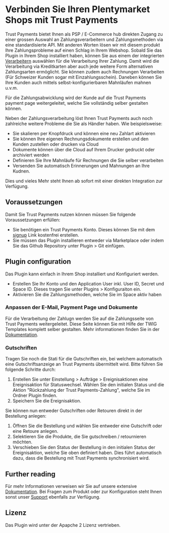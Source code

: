 # Verbinden Sie Ihren Plentymarket Shops mit Trust Payments

Trust Payments bietet Ihnen als PSP / E-Commerce hub direkten Zugang zu einer grossen Auswahl an Zahlungsverarbeitern und
Zahlungsmethoden via eine standardisierte API. Mit anderen Worten lösen wir mit diesem produkt
Ihre Zahlungsprobleme auf einen Schlag in Ihrem Webshop. Sobald Sie das Plugin in Ihrem Shop installiert haben,
können Sie aus einem der integrierten <a href="https://ep.trustpayments.com/en/processors" target="_blank">Verarbeitern</a> auswählen für die
Verarbeitung Ihrer Zahlung. Damit wird die Verarbeitung via Kreditkarten aber auch jede weitere Form alternativen
Zahlungsarten ermöglicht. Sie können zudem auch Rechnungen Verarbeiten (Für Schweizer Kunden sogar mit Einzahlungsschein).
Daneben können Sie Ihre Kunden auch mittels selbst-konfigurierbaren Mahnläufen mahnen u.v.m.
 
Für die Zahlungsabwicklung wird der Kunde auf die Trust Payments payment page weitergeleitet, welche Sie vollständig selber gestalten können. 
 
Neben der Zahlungsverarbeitung löst Ihnen Trust Payments auch noch zahlreiche weitere Probleme die Sie als Händler haben. Wie beispielsweise:

* Sie skalieren per Knopfdruck und können eine neu Zahlart aktivieren
* Sie können Ihre eigenen Rechnungsdokumente erstellen und den Kunden zustellen oder drucken via Cloud
* Dokumente können über die Cloud auf Ihrem Drucker gedruckt oder archiviert werden
* Definieren Sie Ihre Mahnläufe für Rechnungen die Sie selber verarbeiten
* Versenden Sie automatisch Erinnerungen und Mahnungen an Ihre Kudnen. 

Dies und vieles Mehr steht Ihnen ab sofort mit einer direkten Integration zur Verfügung. 


## Voraussetzungen

Damit Sie Trust Payments nutzen können müssen Sie folgende Voraussetzungen erfüllen:

* Sie benötigen ein Trust Payments Konto. Dieses können Sie mit dem <a href="https://ep.trustpayments.com/user/signup" target="_blank">signup</a> Link kostenfrei erstellen.
* Sie müssen das Plugin installieren entweder via Marketplace oder indem Sie das Github Repository unter Plugin > Git einfügen.

 
## Plugin configuration
 
Das Plugin kann einfach in Ihrem Shop installiert und Konfiguriert werden.

* Erstellen Sie Ihr Konto und den Application User inkl. User ID, Secret und Space ID. Dieses tragen Sie unter Plugins > Konfiguraiton ein.
* Aktivieren Sie die Zahlungsmethoden, welche Sie im Space aktiv haben

 
### Anpassen der E-Mail, Payment Page und Dokumente

Für die Verarbeitung der Zahlugn werden Sie auf die Zahlungsseite von Trust Payments weitergeleitet. Diese Seite können Sie mit Hilfe der TWIG Templates komplett selber gestalten. Mehr informationen finden Sie in der <a href="https://ep.trustpayments.com/de-ch/doc/document-handling" target="_blank">Dokumentation</a>.
 
 
### Gutschriften
 
Tragen Sie noch die Stati für die Gutschriften ein, bei welchem automatisch eine Gutschriftsanzeige an Trust Payments übermittelt wird. 
Bitte führen Sie folgende Schritte durch:

1. Erstellen Sie unter Einstellung > Aufträge > Ereignisaktionen eine Ereignisaktion für Statuswechsel. Wählen Sie den initialen
Status und die Aktion "Rückzahlung der Trust Payments-Zahlung", welche Sie im Ordner Plugin finden. 
2. Speichern Sie die Ereignisaktion.

Sie können nun entweder Gutschriften oder Retouren direkt in der Bestellung anlegen:

1. Öffnen Sie die Bestellung und wählen Sie entweder eine Gutschrift oder eine Retoure anlegen. 
2. Selektieren Sie die Produkte, die Sie gutschreiben / retournieren möchten. 
3. Verschieben Sie den Status der Bestellung in den initialen Status der Ereignisaktion, welche Sie oben definiert haben. Dies führt automatisch dazu,
dass die Bestellung mit Trust Payments synchronisiert wird. 

## Further reading

Für mehr Informationen verweisen wir Sie auf unsere extensive <a href="https://ep.trustpayments.com/de-ch/doc" target="_blank">Dokumentation</a>.
Bei Fragen zum Produkt oder zur Konfiguration steht Ihnen sonst unser <a href="supportUrl" target="_blank">Support</a> ebenfalls zur Verfügung. 
 
## Lizenz
 
Das Plugin wird unter der Apapche 2 Lizenz vertrieben. 